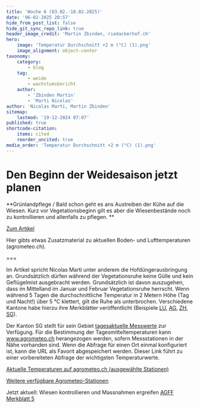 ```yaml
---
title: 'Woche 6 (03.02.-10.02.2025)'
date: '06-02-2025 20:57'
hide_from_post_list: false
hide_git_sync_repo_link: true
header_image_credit: 'Martin Zbinden, riedackerhof.ch'
hero:
    image: 'Temperatur Durchschnitt +2 m (°C) (1).png'
    image_alignment: object-center
taxonomy:
    category:
        - blog
    tag:
        - weide
        - wachstumsbericht
    author:
        - 'Zbinden Martin'
        - 'Marti Nicolas'
author: 'Nicolas Marti, Martin Zbinden'
sitemap:
    lastmod: '19-12-2024 07:07'
published: true
shortcode-citation:
    items: cited
    reorder_uncited: true
media_order: 'Temperatur Durchschnitt +2 m (°C) (1).png'
---
```


# Den Beginn der Weidesaison jetzt planen

**Grünlandpflege / Bald schon geht es ans Austreiben der Kühe auf die Wiesen. Kurz vor Vegetationsbeginn gilt es aber die Wiesenbestände noch zu kontrollieren und allenfalls zu pflegen.
** 

[Zum Artikel](https://www.bauernzeitung.ch/dossier/pflanzen/den-beginn-der-weidesaison-jetzt-planen-548723?class=button) 

Hier gibts etwas Zusatzmaterial zu aktuellen Boden- und Lufttemperaturen (agrometeo.ch).

===

Im Artikel spricht Nicolas Marti unter anderem die Hofdüngerausbringung an. Grundsätzlich dürfen während der Vegetationsruhe keine Gülle und kein Geflügelmist ausgebracht werden. Grundsätzlich ist davon auszugehen, dass im Mittelland im Januar und Februar Vegetationsruhe herrscht. Wenn während 5 Tagen die durchschnittliche Temperatur in 2 Metern Höhe (Tag und Nacht!) über 5 °C klettert, gilt die Ruhe als unterbrochen. Verschiedene Kantone habe hierzu ihre Merkblätter veröffentlicht (Beispiele [LU](https://lawa.lu.ch/-/media/LAWA/Dokumente/Landwirtschaft/Stofflicher_Gewaesserschutz/MB_Checkliste_Hof_und_Recyclingduenger.pdf), [AG](https://www.ag.ch/media/kanton_aargau/dfr/dokumente_3/landwirtschaft_2/1470062_Merkblatt_14_01.pdf
), [ZH](https://redaktion.strickhof.ch/server/api/dokument/GetDokument?id=686), [SG](https://www.sg.ch/umwelt-natur/umwelt/Vollzugshilfsmittel/stoffgesetzgebung--umweltgefaehrdende-stoffe--vollzugsaufgaben-g/vollzug-der-vorschriften-ueber-die-verwendung-von-duenger-und-bo/duengen-im-winter.html)).

Der Kanton SG stellt für sein Gebiet [tagesaktuelle Messwerte](https://www.sg.ch/content/dam/sgch/umwelt-natur/umwelt/dokumente/landwirtschaft/Ergebnisse%20Vegetationsstand%20f%C3%BCr%20Webseite.pdf) zur Verfügung. Für die Bestimmung der Tagesmitteltemperaturen kann www.agrometeo.ch herangezogen werden, sofern Messstationen in der Nähe vorhanden sind. Wenn die Abfrage für einen Ort einmal konfiguriert ist, kann die URL als Favorit abgespeichert werden. Dieser Link führt zu einer vorbereiteten Abfrage der wichtigsten Temperaturwerte.

[Aktuelle Temperaturen auf agrometeo.ch (ausgewählte Stationen)](https://www.agrometeo.ch/de/meteorologie?stations=223,216,194,55,185,212,128,149&sensors=1%3Aavg,1%3Amin,2%3Amin,2%3Aavg,6%3Asum,6%3Acumsum%3A0,3%3Aavg&from=2025-01-23&to=2025-12-31&scale=day&groupBy=sensor&measured=1&class=button)

[Weitere verfügbare Agrometeo-Stationen](https://www.agrometeo.ch/de?class=button)

Jetzt aktuell: Wiesen kontrollieren und Massnahmen ergreifen
[AGFF Merkblatt 5](https://www.eagff.ch/files/images/bilder/Unkraut_Schaderreger/PDFs/agff-merkblatt-5.pdf?class=button)